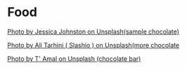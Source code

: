 # Food
[Photo by Jessica Johnston on Unsplash(sample chocolate)](sampleChcoclate.jpg)

[Photo by Ali Tarhini ( Slashio ) on Unsplash(more chocolate](importedChocolate.jpg)

[Photo by T' Amal on Unsplash (chocolate bar)](chocolatebar.jpg)